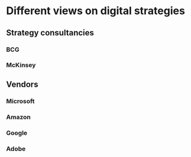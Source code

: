 # Different views on digital strategies

## Strategy consultancies
### BCG

### McKinsey

## Vendors
### Microsoft

### Amazon

### Google

### Adobe
